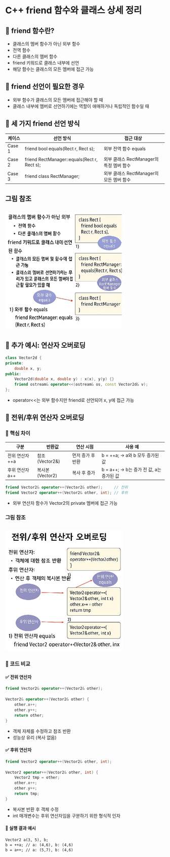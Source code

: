 # C++ friend 함수와 클래스 상세 정리
## 🔧 friend 함수란?
- 클래스의 멤버 함수가 아닌 외부 함수
- 전역 함수
- 다른 클래스의 멤버 함수
- friend 키워드로 클래스 내부에 선언
- 해당 함수는 클래스의 모든 멤버에 접근 가능

## 📌 friend 선언이 필요한 경우
- 외부 함수가 클래스의 모든 멤버에 접근해야 할 때
- 클래스 내부에 멤버로 선언하기에는 역할이 애매하거나 독립적인 함수일 때

## 🧪 세 가지 friend 선언 방식
| 케이스 | 선언 방식 | 접근 대상 |
|-------|----------|---------| 
| Case 1 | friend bool equals(Rect r, Rect s); | 외부 전역 함수 equals | 
| Case 2 | friend RectManager::equals(Rect r, Rect s); | 외부 클래스 RectManager의 특정 멤버 함수 | 
| Case 3 | friend class RectManager; | 외부 클래스 RectManager의 모든 멤버 함수 | 

## 그림 참조
![friend](/image/frend1.jpg)
---

## 🧠 추가 예시: 연산자 오버로딩
```cpp
class Vector2d {
private:
    double x, y;
public:
    Vector2d(double x, double y) : x(x), y(y) {}
    friend ostream& operator<<(ostream& os, const Vector2d& v);
};
```

- operator<<는 외부 함수지만 friend로 선언되어 x, y에 접근 가능

## 🔄 전위/후위 연산자 오버로딩

### 🧠 핵심 차이
| 구분 | 반환값 | 연산 시점 | 사용 예 |
|----|-------|-------------|----------------------------------------| 
| 전위 연산자 ++a | 참조 (Vector2&) | 먼저 증가 후 반환 | b = ++a; → a와 b 모두 증가된 값 | 
| 후위 연산자 a++ | 복사본 (Vector2) | 복사 후 증가 | b = a++; → b는 증가 전 값, a는 증가된 값 | 

```cpp
friend Vector2& operator++(Vector2& other);     // 전위
friend Vector2 operator++(Vector2& other, int); // 후위
```
- 외부 연산자 함수가 Vector2의 private 멤버에 접근 가능


### 그림 참조
![friend](/image/frend2.jpg)
----

### 📌 코드 비교
#### ✅ 전위 연산자
```cpp
friend Vector2& operator++(Vector2& other);

Vector2& operator++(Vector2& other) {
    other.x++;
    other.y++;
    return other;
}
```
- 객체 자체를 수정하고 참조 반환
- 성능상 유리 (복사 없음)
#### ✅ 후위 연산자
```cpp
friend Vector2 operator++(Vector2& other, int);

Vector2 operator++(Vector2& other, int) {
    Vector2 tmp = other;
    other.x++;
    other.y++;
    return tmp;
}
```

- 복사본 반환 후 객체 수정
- int 매개변수는 후위 연산자임을 구분하기 위한 형식적 인자

#### 🧪 실행 결과 예시
```
Vector2 a(3, 5), b;
b = ++a; // a: (4,6), b: (4,6)
b = a++; // a: (5,7), b: (4,6)
```

